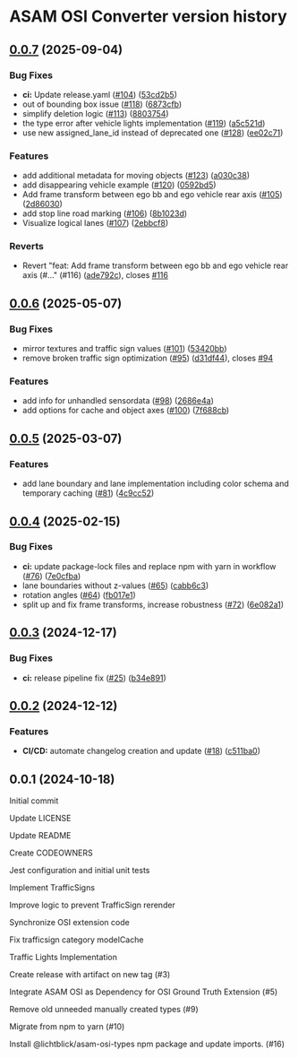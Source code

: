 # ASAM OSI Converter version history

## [0.0.7](https://github.com/lichtblick-suite/asam-osi-converter/compare/v0.0.6...v0.0.7) (2025-09-04)


### Bug Fixes

* **ci:** Update release.yaml ([#104](https://github.com/lichtblick-suite/asam-osi-converter/issues/104)) ([53cd2b5](https://github.com/lichtblick-suite/asam-osi-converter/commit/53cd2b5ea73f19389b8a2bc255851ff75193f1b7))
* out of bounding box issue ([#118](https://github.com/lichtblick-suite/asam-osi-converter/issues/118)) ([6873cfb](https://github.com/lichtblick-suite/asam-osi-converter/commit/6873cfbe031bc279d75e480e87f35c730c7fd04e))
* simplify deletion logic ([#113](https://github.com/lichtblick-suite/asam-osi-converter/issues/113)) ([8803754](https://github.com/lichtblick-suite/asam-osi-converter/commit/8803754c682573f255bb7b29aeb7fb4052e7dd0f))
* the type error after vehicle lights implementation ([#119](https://github.com/lichtblick-suite/asam-osi-converter/issues/119)) ([a5c521d](https://github.com/lichtblick-suite/asam-osi-converter/commit/a5c521db8df15cbd04596900005ae4e251ff8ae0))
* use new assigned_lane_id instead of deprecated one ([#128](https://github.com/lichtblick-suite/asam-osi-converter/issues/128)) ([ee02c71](https://github.com/lichtblick-suite/asam-osi-converter/commit/ee02c71e91d6ebe7061e2407d7aef89a36fd3b3f))


### Features

* add additional metadata for moving objects ([#123](https://github.com/lichtblick-suite/asam-osi-converter/issues/123)) ([a030c38](https://github.com/lichtblick-suite/asam-osi-converter/commit/a030c3857c97a17d1ab6bfb3b8968e840c1c0af4))
* add disappearing vehicle example ([#120](https://github.com/lichtblick-suite/asam-osi-converter/issues/120)) ([0592bd5](https://github.com/lichtblick-suite/asam-osi-converter/commit/0592bd5b12dab5a224b75a4f17080efec75f568e))
* Add frame transform between ego bb and ego vehicle rear axis ([#105](https://github.com/lichtblick-suite/asam-osi-converter/issues/105)) ([2d86030](https://github.com/lichtblick-suite/asam-osi-converter/commit/2d860304e3011d117a4f27185c5a21f5eb2d80fb))
* add stop line road marking ([#106](https://github.com/lichtblick-suite/asam-osi-converter/issues/106)) ([8b1023d](https://github.com/lichtblick-suite/asam-osi-converter/commit/8b1023ddb75a673682d0c5b258ed56afcb3a25ea))
* Visualize logical lanes ([#107](https://github.com/lichtblick-suite/asam-osi-converter/issues/107)) ([2ebbcf8](https://github.com/lichtblick-suite/asam-osi-converter/commit/2ebbcf808fb439876ec30c499d8cf11f83759861))


### Reverts

* Revert "feat: Add frame transform between ego bb and ego vehicle rear axis (#…" (#116) ([ade792c](https://github.com/lichtblick-suite/asam-osi-converter/commit/ade792c38aaa0afd704dbdff5923e954a3d4bc82)), closes [#116](https://github.com/lichtblick-suite/asam-osi-converter/issues/116)



## [0.0.6](https://github.com/lichtblick-suite/asam-osi-converter/compare/v0.0.5...v0.0.6) (2025-05-07)


### Bug Fixes

* mirror textures and traffic sign values ([#101](https://github.com/lichtblick-suite/asam-osi-converter/issues/101)) ([53420bb](https://github.com/lichtblick-suite/asam-osi-converter/commit/53420bbe79c4a0285986e484d0d640b5ae390baf))
* remove broken traffic sign optimization ([#95](https://github.com/lichtblick-suite/asam-osi-converter/issues/95)) ([d31df44](https://github.com/lichtblick-suite/asam-osi-converter/commit/d31df44c4eb789bb0f477cab484360474de5b205)), closes [#94](https://github.com/lichtblick-suite/asam-osi-converter/issues/94)


### Features

* add info for unhandled sensordata ([#98](https://github.com/lichtblick-suite/asam-osi-converter/issues/98)) ([2686e4a](https://github.com/lichtblick-suite/asam-osi-converter/commit/2686e4a14f427e2d9d5fb7b0d2cbba94d847b42b))
* add options for cache and object axes ([#100](https://github.com/lichtblick-suite/asam-osi-converter/issues/100)) ([7f688cb](https://github.com/lichtblick-suite/asam-osi-converter/commit/7f688cb908dbeae4e65968e847b4c65b7f0fac06))



## [0.0.5](https://github.com/lichtblick-suite/asam-osi-converter/compare/v0.0.4...v0.0.5) (2025-03-07)


### Features

* add lane boundary and lane implementation including color schema and temporary caching ([#81](https://github.com/lichtblick-suite/asam-osi-converter/issues/81)) ([4c9cc52](https://github.com/lichtblick-suite/asam-osi-converter/commit/4c9cc526a1c8449ed0a42314e1fb3b928bed17f8))



## [0.0.4](https://github.com/lichtblick-suite/asam-osi-converter/compare/v0.0.3...v0.0.4) (2025-02-15)


### Bug Fixes

* **ci:** update package-lock files and replace npm with yarn in workflow ([#76](https://github.com/lichtblick-suite/asam-osi-converter/issues/76)) ([7e0cfba](https://github.com/lichtblick-suite/asam-osi-converter/commit/7e0cfba569d9777d1fdb6cdd30eabf596a5045ae))
* lane boundaries without z-values ([#65](https://github.com/lichtblick-suite/asam-osi-converter/issues/65)) ([cabb6c3](https://github.com/lichtblick-suite/asam-osi-converter/commit/cabb6c304cea7160dd03f34beef42c107374bb37))
* rotation angles ([#64](https://github.com/lichtblick-suite/asam-osi-converter/issues/64)) ([fb017e1](https://github.com/lichtblick-suite/asam-osi-converter/commit/fb017e14f762dec4e73ae5fe8e93081768bdfb1f))
* split up and fix frame transforms, increase robustness ([#72](https://github.com/lichtblick-suite/asam-osi-converter/issues/72)) ([6e082a1](https://github.com/lichtblick-suite/asam-osi-converter/commit/6e082a152e6cdaa62dd9efbae550d0264c0e56fd))



## [0.0.3](https://github.com/lichtblick-suite/asam-osi-converter/compare/v0.0.2...v0.0.3) (2024-12-17)


### Bug Fixes

* **ci:** release pipeline fix ([#25](https://github.com/lichtblick-suite/asam-osi-converter/issues/25)) ([b34e891](https://github.com/lichtblick-suite/asam-osi-converter/commit/b34e891568e6d892e3f1b03029bafae6723a4fbf))



## [0.0.2](https://github.com/lichtblick-suite/asam-osi-converter/compare/v0.0.1...v0.0.2) (2024-12-12)


### Features

* **CI/CD:** automate changelog creation and update ([#18](https://github.com/lichtblick-suite/asam-osi-converter/issues/18)) ([c511ba0](https://github.com/lichtblick-suite/asam-osi-converter/commit/c511ba061a30faf861d447ca71bff094c6b77532))



## 0.0.1 (2024-10-18)
Initial commit

Update LICENSE

Update README

Create CODEOWNERS

Jest configuration and initial unit tests

Implement TrafficSigns

Improve logic to prevent TrafficSign rerender

Synchronize OSI extension code

Fix trafficsign category modelCache

Traffic Lights Implementation

Create release with artifact on new tag (#3)

Integrate ASAM OSI as Dependency for OSI Ground Truth Extension (#5)

Remove old unneeded manually created types (#9)

Migrate from npm to yarn (#10)

Install @lichtblick/asam-osi-types npm package and update imports. (#16)
